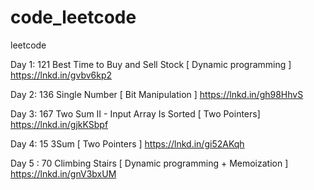 # code_leetcode
leetcode


Day 1: 121 Best Time to Buy and Sell Stock [ Dynamic programming ]
https://lnkd.in/gvbv6kp2

Day 2: 136 Single Number [ Bit Manipulation ]
https://lnkd.in/gh98HhvS

Day 3: 167 Two Sum II - Input Array Is Sorted [ Two Pointers]
https://lnkd.in/gjkKSbpf

Day 4: 15 3Sum [ Two Pointers ]
https://lnkd.in/gi52AKqh

Day 5 : 70 Climbing Stairs [ Dynamic programming + Memoization ]
https://lnkd.in/gnV3bxUM
